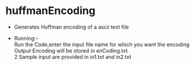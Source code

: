 # huffmanEncoding #
* Generates Huffman encoding of a ascii text file

* Running:- </br>
Run the Code,enter the input file name for which you want the encoding</br>
Output Encoding will be stored in enCoding.txt</br>
2 Sample input are provided in in1.txt and in2.txt
